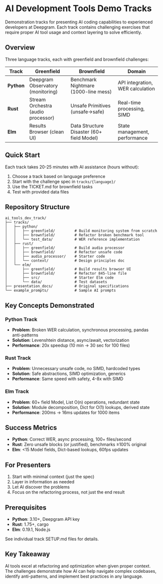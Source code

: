 # AI Development Tools Demo Tracks

Demonstration tracks for presenting AI coding capabilities to experienced developers at Deepgram. Each track contains challenging exercises that require proper AI tool usage and context layering to solve efficiently.

## Overview

Three language tracks, each with greenfield and brownfield challenges:

| Track | Greenfield | Brownfield | Domain |
|-------|------------|------------|---------|
| **Python** | Deepgram Observatory (monitoring) | Benchmark Nightmare (1000-line mess) | API integration, WER calculation |
| **Rust** | Stream Orchestra (audio processor) | Unsafe Primitives (unsafe→safe) | Real-time processing, SIMD |
| **Elm** | Results Browser (clean UI) | Data Structure Disaster (60+ field Model) | State management, performance |

## Quick Start

Each track takes 20-25 minutes with AI assistance (hours without):

1. Choose a track based on language preference
2. Start with the challenge spec in `tracks/{language}/`
3. Use the TICKET.md for brownfield tasks
4. Test with provided data files

## Repository Structure

```
ai_tools_dev_track/
├── tracks/
│   ├── python/
│   │   ├── greenfield/         # Build monitoring system from scratch
│   │   ├── brownfield/         # Refactor broken benchmark tool
│   │   └── test_data/          # WER reference implementation
│   ├── rust/
│   │   ├── greenfield/         # Build audio processor
│   │   ├── brownfield/         # Refactor unsafe code
│   │   ├── audio_processor/    # Starter code
│   │   └── context/            # Design principles doc
│   └── elm/
│       ├── greenfield/         # Build results browser UI
│       ├── brownfield/         # Refactor 845-line file
│       ├── src/                # Starter Elm code
│       └── data/               # Test datasets
├── presentation_docs/          # Original specifications
└── example_prompts/            # Sample AI prompts

```

## Key Concepts Demonstrated

### Python Track
- **Problem**: Broken WER calculation, synchronous processing, pandas anti-patterns
- **Solution**: Levenshtein distance, async/await, vectorization
- **Performance**: 20x speedup (10 min → 30 sec for 100 files)

### Rust Track
- **Problem**: Unnecessary unsafe code, no SIMD, hardcoded types
- **Solution**: Safe abstractions, SIMD optimization, generics
- **Performance**: Same speed with safety, 4-8x with SIMD

### Elm Track
- **Problem**: 60+ field Model, List O(n) operations, redundant state
- **Solution**: Module decomposition, Dict for O(1) lookups, derived state
- **Performance**: 200ms → 16ms updates for 1000 items

## Success Metrics

- **Python**: Correct WER, async processing, 100+ files/second
- **Rust**: Zero unsafe blocks (or justified), benchmarks ≥100% original
- **Elm**: <15 Model fields, Dict-based lookups, 60fps updates

## For Presenters

1. Start with minimal context (just the spec)
2. Layer in information as needed
3. Let AI discover the problems
4. Focus on the refactoring process, not just the end result

## Prerequisites

- **Python**: 3.10+, Deepgram API key
- **Rust**: 1.75+, cargo
- **Elm**: 0.19.1, Node.js

See individual track SETUP.md files for details.

## Key Takeaway

AI tools excel at refactoring and optimization when given proper context. The challenges demonstrate how AI can help navigate complex codebases, identify anti-patterns, and implement best practices in any language.